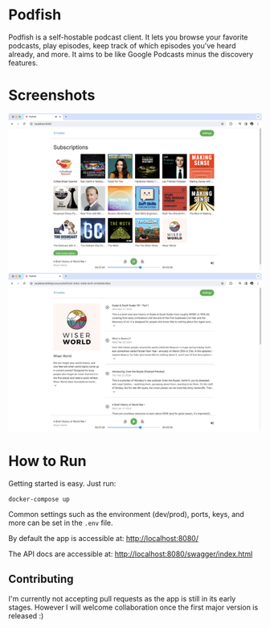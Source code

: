 # Podfish

Podfish is a self-hostable podcast client. It lets you browse your favorite podcasts, play episodes, keep track of which episodes you've heard already, and more. It aims to be like Google Podcasts minus the discovery features.

# Screenshots

![demo](/screenshot-1.png)
![demo](/screenshot-2.png)

# How to Run

Getting started is easy. Just run:
```
docker-compose up
```

Common settings such as the environment (dev/prod), ports, keys, and more can be set in the `.env` file.

By default the app is accessible at: [http://localhost:8080/](http://localhost:8080/)

The API docs are accessible at: [http://localhost:8080/swagger/index.html](http://localhost:8080/swagger/index.html)

## Contributing

I'm currently not accepting pull requests as the app is still in its early stages. However I will welcome collaboration once the first major version is released :)
